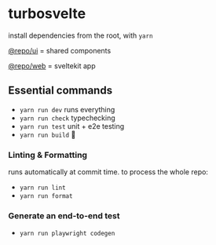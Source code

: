 # turbosvelte

install dependencies from the root, with `yarn`

[@repo/ui](./workspaces/ui/) = shared components 

[@repo/web](./workspaces/web/) = sveltekit app

## Essential commands

- `yarn run dev` runs everything
- `yarn run check` typechecking
- `yarn run test` unit + e2e testing
- `yarn run build` 🤷

### Linting & Formatting

runs automatically at commit time.
to process the whole repo:

- `yarn run lint`
- `yarn run format`

### Generate an end-to-end test

- `yarn run playwright codegen`
